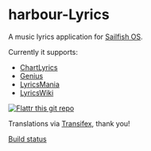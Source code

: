 # harbour-Lyrics

A music lyrics application for [Sailfish OS](https://sailfishos.org).

Currently it supports:
  * [ChartLyrics](http://chartlyrics.com)
  * [Genius](http://genius.com)
  * [LyricsMania](http://www.lyricsmania.com)
  * [LyricsWiki](http://lyrics.wikia.com)

[![Flattr this git repo](http://api.flattr.com/button/flattr-badge-large.png)](https://flattr.com/submit/auto?user_id=ilpianista&url=https://gitlab.com/ilpianista/harbour-Lyrics&title=harbour-Lyrics&language=&tags=jolla&category=software)

Translations via [Transifex](https://www.transifex.com/organization/ilpianista-harbour/dashboard/harbour-Lyrics), thank you!

[Build status](https://build.merproject.org/package/live_build_log/home:ilpianista/harbour-lyrics/sailfish_latest_armv7hl/armv8el)
